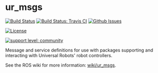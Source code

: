 # ur_msgs

[![Build Status](http://build.ros.org/job/Mdev__ur_msgs__ubuntu_bionic_amd64/badge/icon)](http://build.ros.org/job/Mdev__ur_msgs__ubuntu_bionic_amd64)
[![Build Status: Travis CI](https://travis-ci.com/ros-industrial/ur_msgs.svg?branch=melodic-devel)](https://travis-ci.com/ros-industrial/ur_msgs)
[![Github Issues](https://img.shields.io/github/issues/ros-industrial/ur_msgs.svg)](http://github.com/ros-industrial/ur_msgs/issues)

[![License](https://img.shields.io/badge/License-BSD%203--Clause-blue.svg)](https://opensource.org/licenses/BSD-3-Clause)

[![support level: community](https://img.shields.io/badge/support%20level-community-lightgray.svg)](http://rosindustrial.org/news/2016/10/7/better-supporting-a-growing-ros-industrial-software-platform)

Message and service definitions for use with packages supporting and interacting with Universal Robots' robot controllers.

See the ROS wiki for more information: [wiki/ur_msgs](http://wiki.ros.org/ur_msgs).
